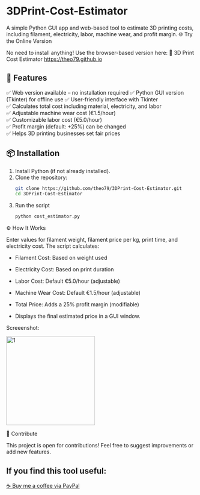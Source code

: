 # 3DPrint-Cost-Estimator
A simple Python GUI app and web-based tool to estimate 3D printing costs, including filament, electricity, labor, machine wear, and profit margin.
🌐 Try the Online Version

No need to install anything! Use the browser-based version here:
🔗 3D Print Cost Estimator https://theo79.github.io

## 🔹 Features
✅ Web version available – no installation required
✅ Python GUI version (Tkinter) for offline use
✅ User-friendly interface with Tkinter  
✅ Calculates total cost including material, electricity, and labor  
✅ Adjustable machine wear cost (€1.5/hour)  
✅ Customizable labor cost (€5.0/hour)  
✅ Profit margin (default: +25%) can be changed  
✅ Helps 3D printing businesses set fair prices  

## 📦 Installation
1. Install Python (if not already installed).
2. Clone the repository:
   ```bash
   git clone https://github.com/theo79/3DPrint-Cost-Estimator.git
   cd 3DPrint-Cost-Estimator
3. Run the script
   ```bash
   python cost_estimator.py

⚙️ How It Works

Enter values for filament weight, filament price per kg, print time, and electricity cost.
The script calculates:

* Filament Cost: Based on weight used

* Electricity Cost: Based on print duration

* Labor Cost: Default €5.0/hour (adjustable)

* Machine Wear Cost: Default €1.5/hour (adjustable)

* Total Price: Adds a 25% profit margin (modifiable)

* Displays the final estimated price in a GUI window.


Screeenshot:

<img width="236" alt="1" src="https://github.com/user-attachments/assets/adcf1663-3ad4-47f9-81ea-1ff132732ef6" />

🤝 Contribute

This project is open for contributions! Feel free to suggest improvements or add new features.

## If you find this tool useful: 
[☕ Buy me a coffee via PayPal](https://www.paypal.com/paypalme/Tanastopoulos)


